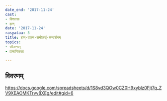 ```yaml
---
date_end: '2017-11-24'
cast:
- विश्वासः
- हान्
date: '2017-11-24'
rasyataa: 5
title: हान्-वाहन-समीकर्तृ-सन्दर्शनम्
topics:
- सौजन्यम्
- प्रामाणिकता

---
```


## विवरणम्
https://docs.google.com/spreadsheets/d/1S8vd3QOw0CZ0H9xyblz0Fjt7q_ZV9XEAOMKTrvv8XEg/edit#gid=6

